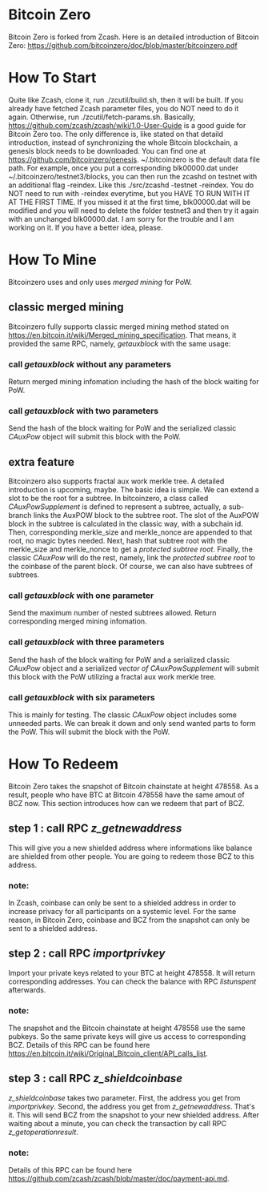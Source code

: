 # Bitcoin Zero
Bitcoin Zero is forked from Zcash. Here is an detailed introduction of Bitcoin Zero:
https://github.com/bitcoinzero/doc/blob/master/bitcoinzero.pdf
# How To Start
Quite like Zcash, clone it, run ./zcutil/build.sh, then it will be built. If you already have fetched Zcash parameter files, you do NOT need to do it again. Otherwise, run ./zcutil/fetch-params.sh. Basically, https://github.com/zcash/zcash/wiki/1.0-User-Guide is a good guide for Bitcoin Zero too. The only difference is, like stated on that detaild introduction, instead of synchronizing the whole Bitcoin blockchain, a genesis block needs to be downloaded. You can find one at https://github.com/bitcoinzero/genesis. ~/.bitcoinzero is the default data file path. For example, once you put a corresponding blk00000.dat under ~/.bitcoinzero/testnet3/blocks, you can then run the zcashd on testnet with an additional flag -reindex. Like this ./src/zcashd -testnet -reindex. You do NOT need to run with -reindex everytime, but you HAVE TO RUN WITH IT AT THE FIRST TIME. If you missed it at the first time, blk00000.dat will be modified and you will need to delete the folder testnet3 and then try it again with an unchanged blk00000.dat. I am sorry for the trouble and I am working on it. If you have a better idea, please.
# How To Mine
Bitcoinzero uses and only uses _merged mining_ for PoW. 
## classic merged mining
Bitcoinzero fully supports classic merged mining method stated on https://en.bitcoin.it/wiki/Merged_mining_specification. That means, it provided the same RPC, namely, *getauxblock* with the same usage: 
### call *getauxblock* without any parameters 
Return merged mining infomation including the hash of the block waiting for PoW.
### call *getauxblock* with two parameters
Send the hash of the block waiting for PoW and the serialized classic *CAuxPow* object will submit this block with the PoW.
## extra feature
Bitcoinzero also supports fractal aux work merkle tree. A detailed introduction is upcoming, maybe. The basic idea is simple. We can extend a slot to be the root for a subtree. In bitcoinzero, a class called *CAuxPowSupplement* is defined to represent a subtree, actually, a sub-branch links the AuxPOW block to the subtree root. The slot of the AuxPOW block in the subtree is calculated in the classic way, with a subchain id. Then, corresponding merkle_size and merkle_nonce are appended to that root, no magic bytes needed. Next, hash that subtree root with the merkle_size and merkle_nonce to get a *protected subtree root*. Finally, the classic *CAuxPow* will do the rest, namely, link the *protected subtree root* to the coinbase of the parent block. Of course, we can also have subtrees of subtrees.
### call *getauxblock* with one parameter
Send the maximum number of nested subtrees allowed. Return corresponding merged mining infomation.
### call *getauxblock* with three parameters
Send the hash of the block waiting for PoW and a serialized classic *CAuxPow* object and a serialized *vector of CAuxPowSupplement* will submit this block with the PoW utilizing a fractal aux work merkle tree.
### call *getauxblock* with six parameters
This is mainly for testing. The classic *CAuxPow* object includes some unneeded parts. We can break it down and only send wanted parts to form the PoW. This will submit the block with the PoW.
# How To Redeem
Bitcoin Zero takes the snapshot of Bitcoin chainstate at height 478558. As a result, people who have BTC at Bitcoin 478558 have the same amout of BCZ now. This section introduces how can we redeem that part of BCZ.
## step 1 : call RPC *z_getnewaddress*
This will give you a new shielded address where informations like balance are shielded from other people. You are going to redeem those BCZ to this address.
### note:
In Zcash, coinbase can only be sent to a shielded address in order to increase privacy for all participants on a systemic level. For the same reason, in Bitcoin Zero, coinbase and BCZ from the snapshot can only be sent to a shielded address.
## step 2 : call RPC *importprivkey*
Import your private keys related to your BTC at height 478558. It will return corresponding addresses. You can check the balance with RPC *listunspent* afterwards.
### note:
The snapshot and the Bitcoin chainstate at height 478558 use the same pubkeys. So the same private keys will give us access to corresponding BCZ. Details of this RPC can be found here https://en.bitcoin.it/wiki/Original_Bitcoin_client/API_calls_list.
## step 3 : call RPC *z_shieldcoinbase*
*z_shieldcoinbase* takes two parameter. First, the address you get from *importprivkey*. Second, the address you get from *z_getnewaddress*. That's it. This will send BCZ from the snapshot to your new shielded address. After waiting about a minute, you can check the transaction by call RPC *z_getoperationresult*.
### note: 
Details of this RPC can be found here https://github.com/zcash/zcash/blob/master/doc/payment-api.md.
